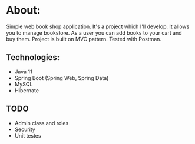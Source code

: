 # About:
Simple web book shop application. It's a project which I'll develop. It allows you to manage bookstore. As a user you can add books to your cart and buy them. Project is built on MVC pattern. Tested with Postman.
## Technologies:
* Java 11
* Spring Boot (Spring Web, Spring Data)
* MySQL
* Hibernate
## TODO
* Admin class and roles
* Security
* Unit testes
